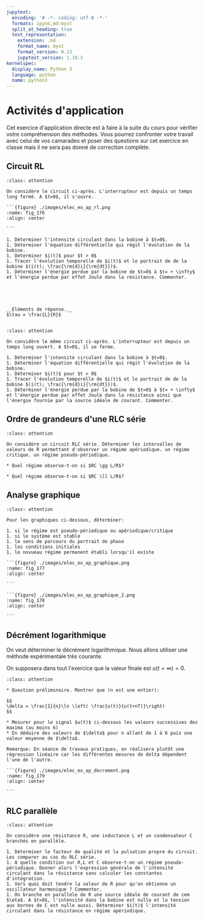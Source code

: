```yaml
---
jupytext:
  encoding: '# -*- coding: utf-8 -*-'
  formats: ipynb,md:myst
  split_at_heading: true
  text_representation:
    extension: .md
    format_name: myst
    format_version: 0.13
    jupytext_version: 1.10.3
kernelspec:
  display_name: Python 3
  language: python
  name: python3
---
```

# Activités d'application
Cet exercice d'application directe est à faire à la suite du cours pour vérifier votre compréhension des méthodes. Vous pourrez confronter votre travail avec celui de vos camarades et poser des questions sur cet exercice en classe mais il ne sera pas donné de correction complète.

## Circuit RL

````{admonition} Exercice 
:class: attention

On considère le circuit ci-après. L'interrupteur est depuis un temps long fermé. A $t=0$, il s'ouvre.

```{figure} ./images/elec_ex_ap_rl.png
:name: fig_176
:align: center

```

1. Déterminer l'intensité circulant dans la bobine à $t=0$.
1. Déterminer l'équation différentielle qui régit l'évolution de la bobine.
1. Déterminer $i(t)$ pour $t > 0$
1. Tracer l'évolution temporelle de $i(t)$ et le portrait de de la bobine $(i(t); \frac{\rm{d}i}{\rm{dt}})$.
1. Déterminer l'énergie perdue par la bobine de $t=0$ à $t= + \infty$ et l'énergie perdue par effet Joule dans la résistance. Commenter.
````

````{dropdown} Correction

 


__Eléments de réponse.__  
$\tau = \frac{L}{R}$


````

````{admonition} Exercice 
:class: attention

On considère le même circuit ci-après. L'interrupteur est depuis un temps long ouvert. A $t=0$, il se ferme.

1. Déterminer l'intensité circulant dans la bobine à $t=0$.
1. Déterminer l'équation différentielle qui régit l'évolution de la bobine.
1. Déterminer $i(t)$ pour $t > 0$
1. Tracer l'évolution temporelle de $i(t)$ et le portrait de de la bobine $(i(t); \frac{\rm{d}i}{\rm{dt}})$.
1. Déterminer l'énergie perdue par la bobine de $t=0$ à $t= + \infty$ et l'énergie perdue par effet Joule dans la résistance ainsi que l'énergie fournie par la source idéale de courant. Commenter.

````

## Ordre de grandeurs d'une RLC série

````{admonition} Exercice 
:class: attention

On considère un circuit RLC série. Déterminer les intervalles de valeurs de R permettant d'observer un régime apériodique. un régime critique. un régime pseudo-périodique.

* Quel régime observe-t-on si $RC \gg L/R$?

* Quel régime observe-t-on si $RC \ll L/R$?

````

## Analyse graphique

````{admonition} Exercice 
:class: attention

Pour les graphiques ci-dessous, déterminer:

1. si le régime est pseudo-périodique ou apériodique/critique
1. si le système est stable
1. le sens de parcours du portrait de phase
1. les conditions initiales
1. le novueau régime permanent établi lorsqu'il existe

```{figure} ./images/elec_ex_ap_graphique.png
:name: fig_177
:align: center

```

```{figure} ./images/elec_ex_ap_graphique_2.png
:name: fig_178
:align: center

```

````

## Décrément logarithmique


On veut déterminer le décrément logarithmique. Nous allons utiliser une méthode expérimentale très courante.

On supposera dans tout l'exercice que la valeur finale est $u(t=\infty) = 0$.


````{admonition} Exercice 
:class: attention

* Question préliminaire. Montrer que (n est une entier):

$$
\delta = \frac{1}{n}\ln \left( \frac{u(t)}{u(t+nT)}\right)
$$

* Mesurer pour le signal $u(t)$ ci-dessous les valeurs successives des maxima (au moins 6)
* En déduire des valeurs de $\delta$ pour n allant de 1 à 6 puis une valeur moyenne de $\delta$.

Remarque: En séance de travaux pratiques, on réalisera plutôt une régression linéaire car les différentes mesures de delta dépendent l'une de l'autre.

```{figure} ./images/elec_ex_ap_decrement.png
:name: fig_179
:align: center

```

````

## RLC parallèle

````{admonition} Exercice 
:class: attention

On considère une résistance R, une inductance L et un condensateur C branchés en parallèle.

1. Déterminer le facteur de qualité et la pulsation propre du circuit. Les comparer au cas du RLC série.
1. A quelle condition sur R,L et C observe-t-on un régime pseudo-périodique. Donner alors l'expression générale de l'intensité circulant dans la résistance sans calculer les constantes d'intégration.
1. Vers quoi doit tendre la valeur de R pour qu'on obtienne un oscillateur harmonique ? Commenter.
1. On branche en parallèle de R une source idéale de courant de cem $\eta$. A $t=0$, l'intensité dans la bobine est nulle et la tension aux bornes de C est nulle aussi. Déterminer $i(t)$ l'intensité circulant dans la résistance en régime apériodique.

````

